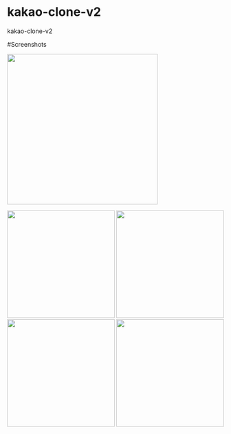 # kakao-clone-v2

kakao-clone-v2

#Screenshots

<img src="https://user-images.githubusercontent.com/59558363/83370511-9f6b9200-a3fa-11ea-9508-ef127860e208.png" whith="200" height="350"></img>

<img src="https://user-images.githubusercontent.com/59558363/83370559-c0cc7e00-a3fa-11ea-95ac-bef52c12793a.png" whith="150" height="250">

<img src="https://user-images.githubusercontent.com/59558363/83370596-d9d52f00-a3fa-11ea-92fc-e3a8e228ce45.png" whith="150" height="250">

<img src="https://user-images.githubusercontent.com/59558363/83370615-e78ab480-a3fa-11ea-8683-8edbd1041bc5.png" whith="150" height="250">

<img src="https://user-images.githubusercontent.com/59558363/83370647-fbceb180-a3fa-11ea-8f46-cf7ca7f786e5.png" whith="150" height="250">
